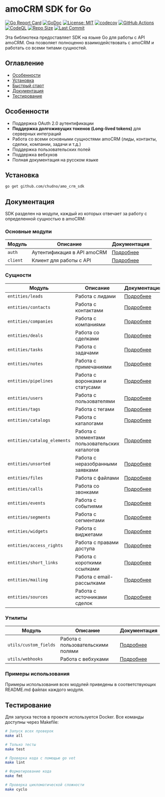 # amoCRM SDK for Go

[![Go Report Card](https://goreportcard.com/badge/github.com/chudno/amo_crm_sdk)](https://goreportcard.com/report/github.com/chudno/amo_crm_sdk)
[![GoDoc](https://godoc.org/github.com/chudno/amo_crm_sdk?status.svg)](https://godoc.org/github.com/chudno/amo_crm_sdk)
[![License: MIT](https://img.shields.io/badge/License-MIT-yellow.svg)](https://opensource.org/licenses/MIT)
[![codecov](https://codecov.io/gh/chudno/amo_crm_sdk/branch/main/graph/badge.svg)](https://codecov.io/gh/chudno/amo_crm_sdk)
[![GitHub Actions](https://github.com/chudno/amo_crm_sdk/workflows/Go/badge.svg)](https://github.com/chudno/amo_crm_sdk/actions)
[![CodeQL](https://github.com/chudno/amo_crm_sdk/workflows/CodeQL/badge.svg)](https://github.com/chudno/amo_crm_sdk/security/code-scanning)
[![Repo Size](https://img.shields.io/github/repo-size/chudno/amo_crm_sdk)](https://github.com/chudno/amo_crm_sdk)
[![Last Commit](https://img.shields.io/github/last-commit/chudno/amo_crm_sdk)](https://github.com/chudno/amo_crm_sdk/commits/main)

Эта библиотека предоставляет SDK на языке Go для работы с API amoCRM. Она позволяет полноценно взаимодействовать с amoCRM и работать со всеми типами сущностей.

## Оглавление

- [Особенности](#особенности)
- [Установка](#установка)
- [Быстрый старт](#быстрый-старт)
- [Документация](#документация)
- [Тестирование](#тестирование)

## Особенности

* Поддержка OAuth 2.0 аутентификации
* **Поддержка долгоживущих токенов (Long-lived tokens)** для серверных интеграций
* Работа со всеми основными сущностями amoCRM (лиды, контакты, сделки, компании, задачи и т.д.)
* Поддержка пользовательских полей
* Поддержка вебхуков
* Полная документация на русском языке

## Установка

```bash
go get github.com/chudno/amo_crm_sdk
```

## Документация

SDK разделен на модули, каждый из которых отвечает за работу с определенной сущностью в amoCRM:

### Основные модули

| Модуль | Описание | Документация |
|-------|-------------|--------------|
| `auth` | Аутентификация в API amoCRM | [Подробнее](./auth/README.md) |
| `client` | Клиент для работы с API | [Подробнее](./client/README.md) |

### Сущности

| Модуль | Описание | Документация |
|-------|-------------|--------------|
| `entities/leads` | Работа с лидами | [Подробнее](./entities/leads/README.md) |
| `entities/contacts` | Работа с контактами | [Подробнее](./entities/contacts/README.md) |
| `entities/companies` | Работа с компаниями | [Подробнее](./entities/companies/README.md) |
| `entities/deals` | Работа со сделками | [Подробнее](./entities/deals/README.md) |
| `entities/tasks` | Работа с задачами | [Подробнее](./entities/tasks/README.md) |
| `entities/notes` | Работа с примечаниями | [Подробнее](./entities/notes/README.md) |
| `entities/pipelines` | Работа с воронками и статусами | [Подробнее](./entities/pipelines/README.md) |
| `entities/users` | Работа с пользователями | [Подробнее](./entities/users/README.md) |
| `entities/tags` | Работа с тегами | [Подробнее](./entities/tags/README.md) |
| `entities/catalogs` | Работа с каталогами | [Подробнее](./entities/catalogs/README.md) |
| `entities/catalog_elements` | Работа с элементами пользовательских каталогов | [Подробнее](./entities/catalog_elements/README.md) |
| `entities/unsorted` | Работа с неразобранными заявками | [Подробнее](./entities/unsorted/README.md) |
| `entities/files` | Работа с файлами | [Подробнее](./entities/files/README.md) |
| `entities/calls` | Работа со звонками | [Подробнее](./entities/calls/README.md) |
| `entities/events` | Работа с событиями | [Подробнее](./entities/events/README.md) |
| `entities/segments` | Работа с сегментами | [Подробнее](./entities/segments/README.md) |
| `entities/widgets` | Работа с виджетами | [Подробнее](./entities/widgets/README.md) |
| `entities/access_rights` | Работа с правами доступа | [Подробнее](./entities/access_rights/README.md) |
| `entities/short_links` | Работа с короткими ссылками | [Подробнее](./entities/short_links/README.md) |
| `entities/mailing` | Работа с email-рассылками | [Подробнее](./entities/mailing/README.md) |
| `entities/sources` | Работа с источниками сделок | [Подробнее](./entities/sources/README.md) |

### Утилиты

| Модуль | Описание | Документация |
|-------|-------------|--------------|
| `utils/custom_fields` | Работа с пользовательскими полями | [Подробнее](./utils/custom_fields/README.md) |
| `utils/webhooks` | Работа с вебхуками | [Подробнее](./utils/webhooks/README.md) |

### Примеры использования

Примеры использования всех модулей приведены в соответствующих README.md файлах каждого модуля.

## Тестирование

Для запуска тестов в проекте используется Docker. Все команды доступны через Makefile:

```bash
# Запуск всех проверок
make all

# Только тесты
make test

# Проверка кода с помощью go vet
make lint

# Форматирование кода
make fmt

# Проверка цикломатической сложности
make cyclo
```
